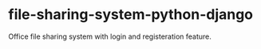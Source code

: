 # file-sharing-system-python-django
Office file sharing system with login and registeration feature.
